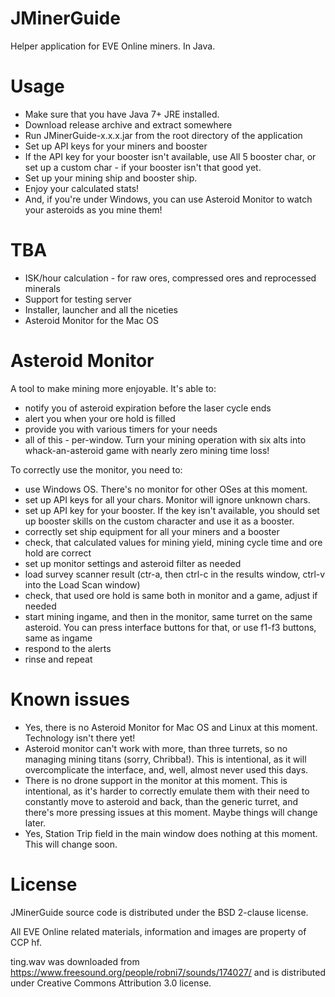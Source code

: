 # JMinerGuide

Helper application for EVE Online miners. In Java.

# Usage

* Make sure that you have Java 7+ JRE installed.
* Download release archive and extract somewhere
* Run JMinerGuide-x.x.x.jar from the root directory of the application
* Set up API keys for your miners and booster
* If the API key for your booster isn't available, use All 5 booster char, or set up a custom char - if your booster isn't that good yet.
* Set up your mining ship and booster ship.
* Enjoy your calculated stats!
* And, if you're under Windows, you can use Asteroid Monitor to watch your asteroids as you mine them!

# TBA

* ISK/hour calculation - for raw ores, compressed ores and reprocessed minerals
* Support for testing server
* Installer, launcher and all the niceties
* Asteroid Monitor for the Mac OS

# Asteroid Monitor

A tool to make mining more enjoyable. It's able to:

* notify you of asteroid expiration before the laser cycle ends
* alert you when your ore hold is filled
* provide you with various timers for your needs
* all of this - per-window. Turn your mining operation with six alts into whack-an-asteroid game with nearly zero mining time loss!

To correctly use the monitor, you need to:

* use Windows OS. There's no monitor for other OSes at this moment.
* set up API keys for all your chars. Monitor will ignore unknown chars.
* set up API key for your booster. If the key isn't available, you should set up booster skills on the custom character and use it as a booster.
* correctly set ship equipment for all your miners and a booster
* check, that calculated values for mining yield, mining cycle time and ore hold are correct
* set up monitor settings and asteroid filter as needed
* load survey scanner result (ctr-a, then ctrl-c in the results window, ctrl-v into the Load Scan window)
* check, that used ore hold is same both in monitor and a game, adjust if needed
* start mining ingame, and then in the monitor, same turret on the same asteroid. You can press interface buttons for that, or use f1-f3 buttons, same as ingame
* respond to the alerts
* rinse and repeat

# Known issues

* Yes, there is no Asteroid Monitor for Mac OS and Linux at this moment. Technology isn't there yet!
* Asteroid monitor can't work with more, than three turrets, so no managing mining titans (sorry, Chribba!). This is intentional, as it will overcomplicate the interface, and, well, almost never used this days.
* There is no drone support in the monitor at this moment. This is intentional, as it's harder to correctly emulate them with their need to constantly move to asteroid and back, than the generic turret, and there's more pressing issues at this moment. Maybe things will change later.
* Yes, Station Trip field in the main window does nothing at this moment. This will change soon.

# License

JMinerGuide source code is distributed under the BSD 2-clause license.

All EVE Online related materials, information and images are property of CCP hf.

ting.wav was downloaded from https://www.freesound.org/people/robni7/sounds/174027/ and is distributed under Creative Commons Attribution 3.0 license.
